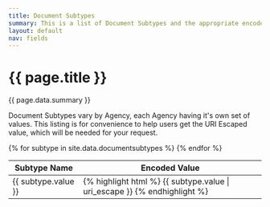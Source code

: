 ```yaml
---
title: Document Subtypes
summary: This is a list of Document Subtypes and the appropriate encoded value to use with API requests.
layout: default
nav: fields
---
```


# {{ page.title }}
{{ page.data.summary }}
<p>Document Subtypes vary by Agency, each Agency having it's own set of values.  This listing is for convenience to help users get the URI Escaped value, which will be needed for your request.</p>
<table>
<thead>
<th>Subtype Name</th>
<th>Encoded Value</th>
</thead>
<tbody>
{% for subtype in site.data.documentsubtypes %}
  <tr>
  	<td>
      {{ subtype.value }}
    </td>
    <td>
	  {% highlight html %}
	  {{ subtype.value | uri_escape }}
	  {% endhighlight %}
    </td>
  </tr>
{% endfor %}
</tbody>
</table>

<body id="documentsubtypes"></body>